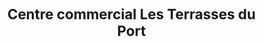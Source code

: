 ---
title: "Centre commercial Les Terrasses du Port"
url: /marseille/centre-commercial-les-terrasses-du-port/
shop: centre commercial
---